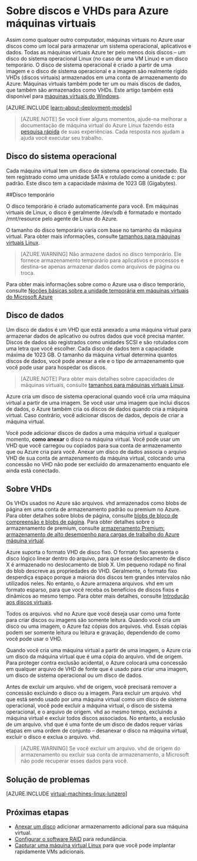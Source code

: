 <properties
    pageTitle="Sobre discos e VHDs para Linux VMs | Microsoft Azure"
    description="Saiba mais sobre as Noções básicas de discos e VHDs para máquinas virtuais de Linux no Azure."
    services="virtual-machines-linux"
    documentationCenter=""
    authors="cynthn"
    manager="timlt"
    editor="tysonn"
    tags="azure-resource-manager,azure-service-management"/>

<tags
    ms.service="virtual-machines-linux"
    ms.workload="infrastructure-services"
    ms.tgt_pltfrm="vm-linux"
    ms.devlang="na"
    ms.topic="article"
    ms.date="06/16/2016"
    ms.author="cynthn"/>

# <a name="about-disks-and-vhds-for-azure-virtual-machines"></a>Sobre discos e VHDs para Azure máquinas virtuais

Assim como qualquer outro computador, máquinas virtuais no Azure usar discos como um local para armazenar um sistema operacional, aplicativos e dados. Todas as máquinas virtuais Azure ter pelo menos dois discos – um disco do sistema operacional Linux (no caso de uma VM Linux) e um disco temporário. O disco de sistema operacional é criado a partir de uma imagem e o disco de sistema operacional e a imagem são realmente rígido VHDs (discos virtuais) armazenados em uma conta de armazenamento do Azure. Máquinas virtuais também pode ter um ou mais discos de dados, que também são armazenados como VHDs. Este artigo também está disponível para [máquinas virtuais do Windows](virtual-machines-windows-about-disks-vhds.md).

[AZURE.INCLUDE [learn-about-deployment-models](../../includes/learn-about-deployment-models-both-include.md)]

> [AZURE.NOTE] Se você tiver alguns momentos, ajude-na melhorar a documentação de máquina virtual do Azure Linux fazendo esta [pesquisa rápida](https://aka.ms/linuxdocsurvey) de suas experiências. Cada resposta nos ajudam a ajuda você executar seu trabalho.

## <a name="operating-system-disk"></a>Disco do sistema operacional

Cada máquina virtual tem um disco de sistema operacional conectado. Ela tem registrado como uma unidade SATA e rotulado como a unidade c: por padrão. Este disco tem a capacidade máxima de 1023 GB (Gigabytes). 

##<a name="temporary-disk"></a>Disco temporário

O disco temporário é criado automaticamente para você. Em máquinas virtuais de Linux, o disco é geralmente /dev/sdb é formatado e montado /mnt/resource pelo agente de Linux do Azure.

O tamanho do disco temporário varia com base no tamanho da máquina virtual. Para obter mais informações, consulte [tamanhos para máquinas virtuais Linux](virtual-machines-linux-sizes.md).

>[AZURE.WARNING] Não armazene dados no disco temporário. Ele fornece armazenamento temporário para aplicativos e processos e destina-se apenas armazenar dados como arquivos de página ou troca. 

Para obter mais informações sobre como o Azure usa o disco temporário, consulte [Noções básicas sobre a unidade temporária em máquinas virtuais do Microsoft Azure](https://blogs.msdn.microsoft.com/mast/2013/12/06/understanding-the-temporary-drive-on-windows-azure-virtual-machines/)

## <a name="data-disk"></a>Disco de dados

Um disco de dados é um VHD que está anexado a uma máquina virtual para armazenar dados de aplicativo ou outros dados que você precisa manter. Discos de dados são registrados como unidades SCSI e são rotulados com uma letra que você escolher.  Cada disco de dados tem a capacidade máxima de 1023 GB. O tamanho da máquina virtual determina quantos discos de dados, você pode anexar a ele e o tipo de armazenamento que você pode usar para hospedar os discos.

>[AZURE.NOTE] Para obter mais detalhes sobre capacidades de máquinas virtuais, consulte [tamanhos para máquinas virtuais Linux](virtual-machines-linux-sizes.md).

Azure cria um disco de sistema operacional quando você cria uma máquina virtual a partir de uma imagem. Se você usar uma imagem que inclui discos de dados, o Azure também cria os discos de dados quando cria a máquina virtual. Caso contrário, você adicionar discos de dados, depois de criar a máquina virtual.

Você pode adicionar discos de dados a uma máquina virtual a qualquer momento, **como anexar** o disco na máquina virtual. Você pode usar um VHD que você carregou ou copiados para sua conta de armazenamento que ou Azure cria para você. Anexar um disco de dados associa o arquivo VHD de sua conta de armazenamento da máquina virtual, colocando uma concessão no VHD não pode ser excluído do armazenamento enquanto ele ainda está conectado.

## <a name="about-vhds"></a>Sobre VHDs

Os VHDs usados no Azure são arquivos. vhd armazenados como blobs de página em uma conta de armazenamento padrão ou premium no Azure. Para obter detalhes sobre blobs de página, consulte [blobs de bloco de compreensão e blobs de página](https://msdn.microsoft.com/library/ee691964.aspx). Para obter detalhes sobre o armazenamento de premium, consulte [armazenamento Premium: armazenamento de alto desempenho para cargas de trabalho do Azure máquina virtual](../storage/storage-premium-storage.md).

Azure suporta o formato VHD de disco fixo. O formato fixo apresenta o disco lógico linear dentro do arquivo, para que esse deslocamento de disco X é armazenado no deslocamento de blob X. Um pequeno rodapé no final do blob descreve as propriedades do VHD. Geralmente, o formato fixo desperdiça espaço porque a maioria dos discos tem grandes intervalos não utilizados neles. No entanto, o Azure armazena arquivos. vhd em um formato esparso, para que você receba os benefícios de discos fixos e dinâmicos ao mesmo tempo. Para obter mais detalhes, consulte [Introdução aos discos virtuais](https://technet.microsoft.com/library/dd979539.aspx).

Todos os arquivos. vhd no Azure que você deseja usar como uma fonte para criar discos ou imagens são somente leitura. Quando você cria um disco ou uma imagem, o Azure faz cópias dos arquivos. vhd. Essas cópias podem ser somente leitura ou leitura e gravação, dependendo de como você pode usar o VHD.

Quando você cria uma máquina virtual a partir de uma imagem, o Azure cria um disco da máquina virtual que é uma cópia do arquivo. vhd de origem. Para proteger contra exclusão acidental, o Azure colocará uma concessão em qualquer arquivo de VHD de fonte que é usado para criar uma imagem, um disco de sistema operacional ou um disco de dados.

Antes de excluir um arquivo. vhd de origem, você precisará remover a concessão excluindo o disco ou a imagem. Para excluir um arquivo. vhd que está sendo usado por uma máquina virtual como um disco de sistema operacional, você pode excluir a máquina virtual, o disco de sistema operacional, e o arquivo de origem. vhd ao mesmo tempo, excluindo a máquina virtual e excluir todos discos associados. No entanto, a exclusão de um arquivo. vhd que é uma fonte de um disco de dados requer várias etapas em uma ordem de conjunto – desanexar o disco na máquina virtual, excluir o disco e exclua o arquivo. vhd.

>[AZURE.WARNING] Se você excluir um arquivo. vhd de origem do armazenamento ou excluir sua conta de armazenamento, a Microsoft não pode recuperar esses dados para você.


## <a name="troubleshooting"></a>Solução de problemas
[AZURE.INCLUDE [virtual-machines-linux-lunzero](../../includes/virtual-machines-linux-lunzero.md)]

## <a name="next-steps"></a>Próximas etapas

-  [Anexar um disco](virtual-machines-linux-add-disk.md) adicionar armazenamento adicional para sua máquina virtual.
-  [Configurar o software RAID](virtual-machines-linux-configure-raid.md) para redundância.
-  [Capturar uma máquina virtual Linux](virtual-machines-linux-classic-capture-image.md) para que você pode implantar rapidamente VMs adicionais.


